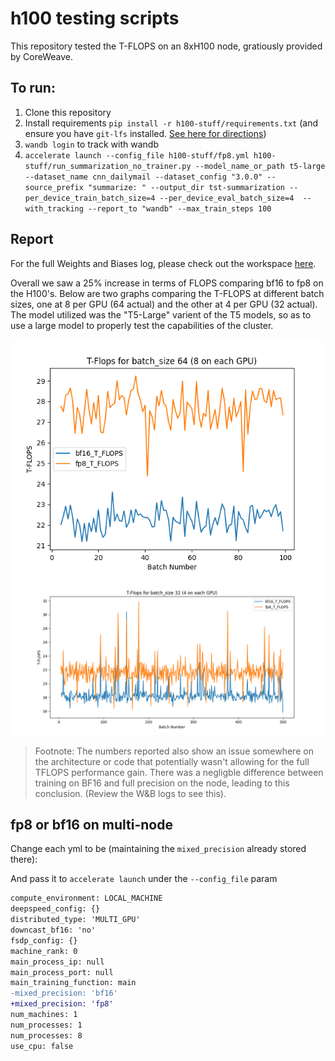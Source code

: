 # h100 testing scripts

This repository tested the T-FLOPS on an 8xH100 node, gratiously provided by CoreWeave. 

## To run:

1. Clone this repository
2. Install requirements `pip install -r h100-stuff/requirements.txt` (and ensure you have `git-lfs` installed. [See here for directions](https://askubuntu.com/questions/799341/how-to-install-git-lfs-on-ubuntu-16-04))
3. `wandb login` to track with wandb
4. `accelerate launch --config_file h100-stuff/fp8.yml h100-stuff/run_summarization_no_trainer.py --model_name_or_path t5-large --dataset_name cnn_dailymail --dataset_config "3.0.0" --source_prefix "summarize: " --output_dir tst-summarization --per_device_train_batch_size=4 --per_device_eval_batch_size=4  --with_tracking --report_to "wandb" --max_train_steps 100`

## Report

For the full Weights and Biases log, please check out the workspace [here](https://wandb.ai/muellerzr/summarization_no_trainer?workspace=user-muellerzr).

Overall we saw a 25% increase in terms of FLOPS comparing bf16 to fp8 on the H100's. Below are two graphs comparing the T-FLOPS at different batch sizes, one at 8 per GPU (64 actual) and the other at 4 per GPU (32 actual). The model utilized was the "T5-Large" varient of the T5 models, so as to use a large model to properly test the capabilities of the cluster.

![The graph for batch size of 64, for 100 steps](100_steps_bs_8.png)
![The graph for batch size of 32, for 500 steps](500_steps_bs_4.png)

> Footnote: The numbers reported also show an issue somewhere on the architecture or code that potentially wasn't allowing for the full TFLOPS performance gain. There was a negligble difference between training on BF16 and full precision on the node, leading to this conclusion. (Review the W&B logs to see this).


## fp8 or bf16 on multi-node

Change each yml to be (maintaining the `mixed_precision` already stored there):

And pass it to `accelerate launch` under the `--config_file` param

```diff
compute_environment: LOCAL_MACHINE
deepspeed_config: {}
distributed_type: 'MULTI_GPU'
downcast_bf16: 'no'
fsdp_config: {}
machine_rank: 0
main_process_ip: null
main_process_port: null
main_training_function: main
-mixed_precision: 'bf16'
+mixed_precision: 'fp8'
num_machines: 1
num_processes: 1
num_processes: 8
use_cpu: false
```
